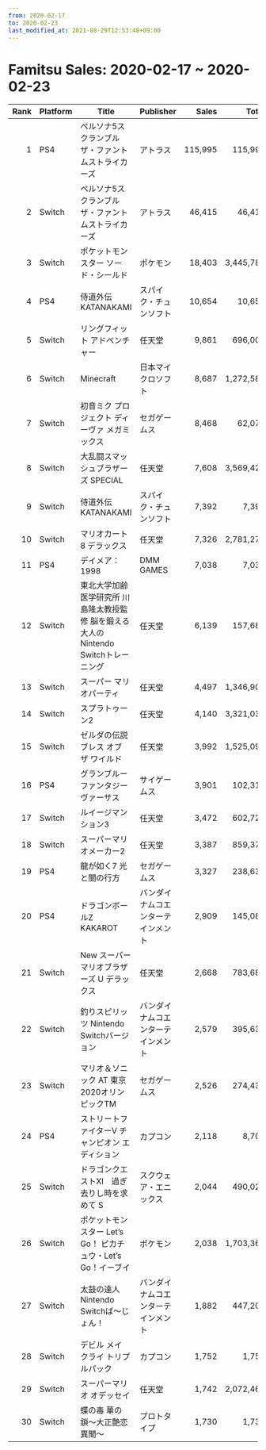```yaml
---
from: 2020-02-17
to: 2020-02-23
last_modified_at: 2021-08-29T12:53:48+09:00
---
```

# Famitsu Sales: 2020-02-17 ~ 2020-02-23
| Rank | Platform | Title | Publisher | Sales | Total | Rate | New |
| -: | -- | -- | -- | -: | -: | -: | -- |
| 1 | PS4 | ペルソナ5スクランブル ザ・ファントムストライカーズ | アトラス | 115,995 | 115,995 | 40% | **New** |
| 2 | Switch | ペルソナ5スクランブル ザ・ファントムストライカーズ | アトラス | 46,415 | 46,415 | 40% | **New** |
| 3 | Switch | ポケットモンスター ソード・シールド | ポケモン | 18,403 | 3,445,788 | 20% |  |
| 4 | PS4 | 侍道外伝 KATANAKAMI | スパイク・チュンソフト | 10,654 | 10,654 | 20% | **New** |
| 5 | Switch | リングフィット アドベンチャー | 任天堂 | 9,861 | 696,005 | 20% |  |
| 6 | Switch | Minecraft | 日本マイクロソフト | 8,687 | 1,272,585 | 20% |  |
| 7 | Switch | 初音ミク プロジェクト ディーヴァ メガミックス | セガゲームス | 8,468 | 62,074 | 20% |  |
| 8 | Switch | 大乱闘スマッシュブラザーズ SPECIAL | 任天堂 | 7,608 | 3,569,420 | 20% |  |
| 9 | Switch | 侍道外伝 KATANAKAMI | スパイク・チュンソフト | 7,392 | 7,392 | 40% | **New** |
| 10 | Switch | マリオカート8 デラックス | 任天堂 | 7,326 | 2,781,277 | 20% |  |
| 11 | PS4 | デイメア：1998 | DMM GAMES | 7,038 | 7,038 | 40% | **New** |
| 12 | Switch | 東北大学加齢医学研究所 川島隆太教授監修 脳を鍛える大人のNintendo Switchトレーニング | 任天堂 | 6,139 | 157,687 | 40% |  |
| 13 | Switch | スーパー マリオパーティ | 任天堂 | 4,497 | 1,346,904 | 20% |  |
| 14 | Switch | スプラトゥーン2 | 任天堂 | 4,140 | 3,321,032 | 20% |  |
| 15 | Switch | ゼルダの伝説 ブレス オブ ザ ワイルド | 任天堂 | 3,992 | 1,525,092 | 20% |  |
| 16 | PS4 | グランブルーファンタジー ヴァーサス | サイゲームス | 3,901 | 102,314 | 20% |  |
| 17 | Switch | ルイージマンション3 | 任天堂 | 3,472 | 602,729 | 20% |  |
| 18 | Switch | スーパーマリオメーカー2 | 任天堂 | 3,387 | 859,374 | 20% |  |
| 19 | PS4 | 龍が如く7 光と闇の行方 | セガゲームス | 3,327 | 238,630 | 20% |  |
| 20 | PS4 | ドラゴンボールZ KAKAROT | バンダイナムコエンターテインメント | 2,909 | 145,082 | 20% |  |
| 21 | Switch | New スーパーマリオブラザーズ U デラックス | 任天堂 | 2,668 | 783,682 | 20% |  |
| 22 | Switch | 釣りスピリッツ Nintendo Switchバージョン | バンダイナムコエンターテインメント | 2,579 | 395,633 | 20% |  |
| 23 | Switch | マリオ＆ソニック AT 東京2020オリンピックTM | セガゲームス | 2,526 | 274,437 | 20% |  |
| 24 | PS4 | ストリートファイターV チャンピオン エディション | カプコン | 2,118 | 8,705 | 40% |  |
| 25 | Switch | ドラゴンクエストXI　過ぎ去りし時を求めて S | スクウェア・エニックス | 2,044 | 490,025 | 20% |  |
| 26 | Switch | ポケットモンスター Let’s Go！ ピカチュウ・Let’s Go！イーブイ | ポケモン | 2,038 | 1,703,363 | 20% |  |
| 27 | Switch | 太鼓の達人 Nintendo Switchば〜じょん！ | バンダイナムコエンターテインメント | 1,882 | 447,208 | 20% |  |
| 28 | Switch | デビル メイ クライ トリプルパック | カプコン | 1,752 | 1,752 | 80% | **New** |
| 29 | Switch | スーパーマリオ オデッセイ | 任天堂 | 1,742 | 2,072,468 | 20% |  |
| 30 | Switch | 蝶の毒 華の鎖〜大正艶恋異聞〜 | プロトタイプ | 1,730 | 1,730 | 40% | **New** |
